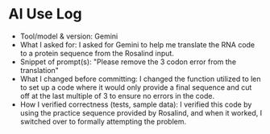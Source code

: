# AI Use Log
- Tool/model & version: Gemini
- What I asked for: I asked for Gemini to help me translate the RNA code to a protein sequence from the Rosalind input.
- Snippet of prompt(s): "Please remove the 3 codon error from the translation"
- What I changed before committing: I changed the function utilized to len to set up a code where it would only provide a final sequence and cut off at the last multiple of 3 to ensure no errors in the code.
- How I verified correctness (tests, sample data): I verified this code by using the practice sequence provided by Rosalind, and when it worked, I switched over to formally attempting the problem.
